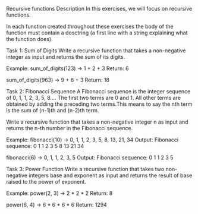 Recursive functions
Description
In this exercises, we will focus on recursive functions.

In each function created throughout these exercises the body of the function must contain a dosctring (a first line with a string explaining what the function does).

Task 1: Sum of Digits
Write a recursive function that takes a non-negative integer as input and returns the sum of its digits.

Example:
sum_of_digits(123) -> 1 + 2 + 3
Return:
6

sum_of_digits(963) -> 9 + 6 + 3
Return:
18


Task 2: Fibonacci Sequence
A Fibonacci sequence is the integer sequence of 0, 1, 1, 2, 3, 5, 8....
The first two terms are 0 and 1. All other terms are obtained by adding the preceding two terms.This means to say the nth term is the sum of (n-1)th and (n-2)th term.

Write a recursive function that takes a non-negative integer n as input and returns the n-th number in the Fibonacci sequence.

Example:
fibonacci(10) -> 0, 1, 1, 2, 3, 5, 8, 13, 21, 34
Output:
Fibonacci sequence:
0
1
1
2
3
5
8
13
21
34

fibonacci(6) -> 0, 1, 1, 2, 3, 5
Output:
Fibonacci sequence:
0
1
1
2
3
5


Task 3: Power Function
Write a recursive function that takes two non-negative integers base and exponent as input and returns the result of base raised to the power of exponent.

Example:
power(2, 3) -> 2 * 2 * 2
Return:
8

power(6, 4) -> 6 * 6 * 6 * 6
Return:
1294

